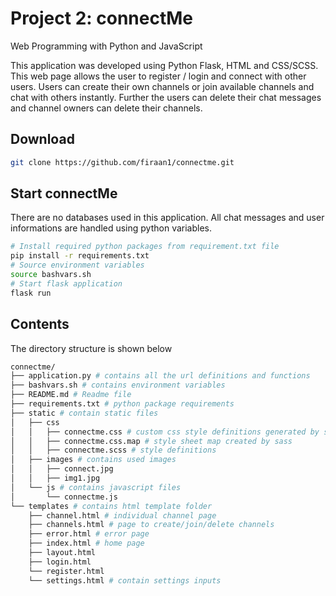 # Project 2: **connectMe**

Web Programming with Python and JavaScript

This application was developed using Python Flask, HTML and CSS/SCSS.
This web page allows the user to register / login and connect with other users. Users can create their own channels or join available channels and chat with others instantly. Further the users can delete their chat messages and channel owners can delete their channels.

## Download
``` bash
git clone https://github.com/firaan1/connectme.git
```

## Start **connectMe**
There are no databases used in this application. All chat messages and user informations are handled using python variables.
``` bash
# Install required python packages from requirement.txt file
pip install -r requirements.txt
# Source environment variables
source bashvars.sh
# Start flask application
flask run
```

## Contents
The directory structure is shown below
``` bash
connectme/
├── application.py # contains all the url definitions and functions
├── bashvars.sh # contains environment variables
├── README.md # Readme file
├── requirements.txt # python package requirements
├── static # contain static files
│   ├── css
│   │   ├── connectme.css # custom css style definitions generated by sass
│   │   ├── connectme.css.map # style sheet map created by sass
│   │   ├── connectme.scss # style definitions
│   ├── images # contains used images
│   │   ├── connect.jpg
│   │   ├── img1.jpg
│   └── js # contains javascript files
│       └── connectme.js
└── templates # contains html template folder
    ├── channel.html # individual channel page
    ├── channels.html # page to create/join/delete channels
    ├── error.html # error page
    ├── index.html # home page
    ├── layout.html
    ├── login.html
    └── register.html
    └── settings.html # contain settings inputs
```
